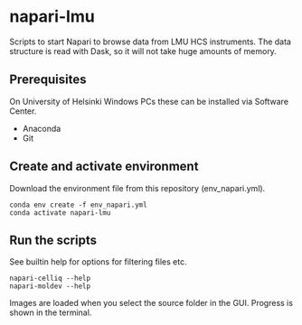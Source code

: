 # napari-lmu

Scripts to start Napari to browse data from LMU HCS instruments. The data structure is read with Dask, so it will not take huge amounts of memory.

## Prerequisites
On University of Helsinki Windows PCs these can be installed via Software Center.

- Anaconda
- Git

## Create and activate environment
Download the environment file from this repository (env\_napari.yml).
```
conda env create -f env_napari.yml
conda activate napari-lmu
```

## Run the scripts
See builtin help for options for filtering files etc.
```
napari-celliq --help
napari-moldev --help
```
Images are loaded when you select the source folder in the GUI. Progress is shown in the terminal.
